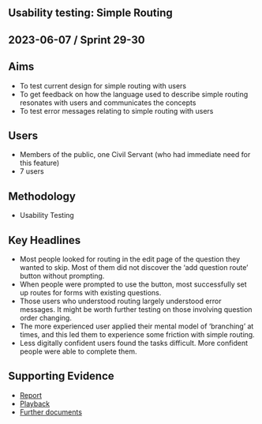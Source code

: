 ## Usability testing: Simple Routing

## 2023-06-07 / Sprint 29-30

## Aims
- To test current design for simple routing with users
- To get feedback on how the language used to describe simple routing resonates with users and communicates the concepts
- To test error messages relating to simple routing with users

## Users
- Members of the public, one Civil Servant (who had immediate need for this feature)
- 7 users

## Methodology
- Usability Testing

## Key Headlines 
- Most people looked for routing in the edit page of the question they wanted to skip. Most of them did not discover the ‘add question route’ button without prompting.
- When people were prompted to use the button, most successfully set up routes for forms with existing questions.
- Those users who understood routing largely understood error messages. It might be worth further testing on those involving question order changing.
- The more experienced user applied their mental model of ‘branching’ at times, and this led them to experience some friction with simple routing.
- Less digitally confident users found the tasks difficult. More confident people were able to complete them.

## Supporting Evidence
- [Report](https://docs.google.com/presentation/d/1V81oe77gEkIgfedn5AXOYYTR3wWAiUOxYd-tmeiP4cs/edit?usp=drive_link)
- [Playback](https://drive.google.com/file/d/17yYelusQOP-hhX8UIvbenlccK4kAViZk/view?usp=drive_link)
- [Further documents](https://drive.google.com/drive/folders/1-_lcepxw4UEe_3nof3XW-GJKJWpX3rT8)